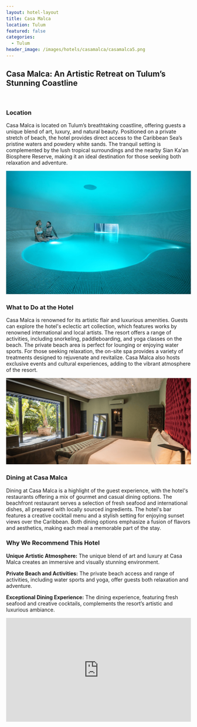 ```yaml
---
layout: hotel-layout
title: Casa Malca
location: Tulum
featured: false
categories:
  - Tulum
header_image: /images/hotels/casamalca/casamalca5.png
---
```

## Casa Malca: An Artistic Retreat on Tulum’s Stunning Coastline

&nbsp;

### Location

Casa Malca is located on Tulum’s breathtaking coastline, offering guests a unique blend of art, luxury, and natural beauty. Positioned on a private stretch of beach, the hotel provides direct access to the Caribbean Sea’s pristine waters and powdery white sands. The tranquil setting is complemented by the lush tropical surroundings and the nearby Sian Ka'an Biosphere Reserve, making it an ideal destination for those seeking both relaxation and adventure.

![](/images/hotels/casamalca/casamalca1.jpg)

### What to Do at the Hotel

Casa Malca is renowned for its artistic flair and luxurious amenities. Guests can explore the hotel's eclectic art collection, which features works by renowned international and local artists. The resort offers a range of activities, including snorkeling, paddleboarding, and yoga classes on the beach. The private beach area is perfect for lounging or enjoying water sports. For those seeking relaxation, the on-site spa provides a variety of treatments designed to rejuvenate and revitalize. Casa Malca also hosts exclusive events and cultural experiences, adding to the vibrant atmosphere of the resort.

![](/images/hotels/casamalca/casamalca2.png)

### Dining at Casa Malca

Dining at Casa Malca is a highlight of the guest experience, with the hotel's restaurants offering a mix of gourmet and casual dining options. The beachfront restaurant serves a selection of fresh seafood and international dishes, all prepared with locally sourced ingredients. The hotel's bar features a creative cocktail menu and a stylish setting for enjoying sunset views over the Caribbean. Both dining options emphasize a fusion of flavors and aesthetics, making each meal a memorable part of the stay.

### Why We Recommend This Hotel

**Unique Artistic Atmosphere:** The unique blend of art and luxury at Casa Malca creates an immersive and visually stunning environment.&nbsp;

**Private Beach and Activities:** The private beach access and range of activities, including water sports and yoga, offer guests both relaxation and adventure.&nbsp;

**Exceptional Dining Experience:** The dining experience, featuring fresh seafood and creative cocktails, complements the resort’s artistic and luxurious ambiance.&nbsp;

<style>.embed-container { position: relative; padding-bottom: 56.25%; height: 0; overflow: hidden; max-width: 100%; } .embed-container iframe, .embed-container object, .embed-container embed { position: absolute; top: 0; left: 0; width: 100%; height: 100%; }</style>

<div class="embed-container"><iframe src="https://www.youtube.com/embed/Llac2Aab0Ww" frameborder="0" allowfullscreen=""></iframe></div>